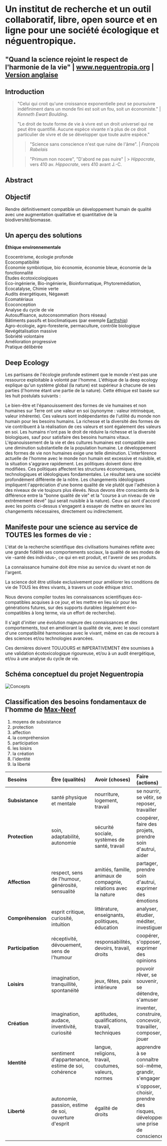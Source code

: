 # Un institut de recherche et un outil collaboratif, libre, open source et en ligne pour une société écologique et néguentropique.
## "Quand la science rejoint le respect de l'harmonie de la vie" | www.neguentropia.org | [Version anglaise](https://github.com/DSkillz/neguentropia/blob/dev/readme.md)

## Introduction

> "Celui qui croit qu'une croissance exponentielle peut se poursuivre indéfiniment dans un monde fini est soit un fou, soit un économiste." |
> *Kenneth Ewart Boulding*.
>
> "Le droit de toute forme de vie à vivre est un droit universel qui ne peut être quantifié. Aucune espèce vivante n'a plus de ce droit particulier de vivre et de se développer que toute autre espèce."
>
> > "Science sans conscience n'est que ruine de l'âme". |
> *François Rabelais*
>
> > "Primum non nocere", "D'abord ne pas nuire" | > *Hippocrate*, vers 410 av.
> *Hippocrate*, vers 410 avant J.-C.
## Abstract

## Objectif
Rendre définitivement compatible un développement humain de qualité avec une augmentation qualitative et quantitative de la biodiversité/biomasse.
## Un aperçu des solutions

**Éthique environnementale**

Ecocentrisme, écologie profonde<br>
Ecocompatibilité<br>
Économie symbiotique, bio économie, économie bleue, économie de la fonctionnalité<br>
Études écotoxicologiques<br>
Eco-ingénierie, Bio-ingénierie, Bioinformatique, Phytoremédiation, Ecocatalyse, Chimie verte<br>
Audits énergétiques, Négawatt<br>
Ecomatériaux<br>
Ecoconception<br>
Analyse du cycle de vie<br>
Autosuffisance, autoconsommation (hors réseau)<br>
Bâtiments passifs et bioclimatiques (par exemple [Earthship](https://en.wikipedia.org/wiki/Earthship))<br>
Agro-écologie, agro-foresterie, permaculture, contrôle biologique<br>
Revégétalisation massive<br>
Sobriété volontaire<br>
Amélioration progressive<br>
Pratique délibérée
## Deep Ecology

Les partisans de l'écologie profonde estiment que le monde n'est pas une ressource exploitable à volonté par l'homme. L'éthique de la deep ecology explique qu'un système global (la nature) est supérieur à chacune de ses parties (l'homme étant une partie de la nature). Cette éthique est basée sur les huit postulats suivants :

Le bien-être et l'épanouissement des formes de vie humaines et non humaines sur Terre ont une valeur en soi (synonyme : valeur intrinsèque, valeur inhérente). Ces valeurs sont indépendantes de l'utilité du monde non humain pour les besoins humains.
La richesse et la diversité des formes de vie contribuent à la réalisation de ces valeurs et sont également des valeurs en soi.
Les humains n'ont pas le droit de réduire la richesse et la diversité biologiques, sauf pour satisfaire des besoins humains vitaux.
L'épanouissement de la vie et des cultures humaines est compatible avec une diminution substantielle de la population humaine. Le développement des formes de vie non humaines exige une telle diminution.
L'interférence actuelle de l'homme avec le monde non humain est excessive et nuisible, et la situation s'aggrave rapidement.
Les politiques doivent donc être modifiées. Ces politiques affectent les structures économiques, technologiques et idéologiques fondamentales. Le résultat sera une société profondément différente de la nôtre.
Les changements idéologiques impliquent l'appréciation d'une bonne qualité de vie plutôt que l'adhésion à des niveaux de vie toujours plus élevés. Nous devons être conscients de la différence entre la "bonne qualité de vie" et la "course à un niveau de vie extrêmement élevé" (qui serait nuisible à la nature).
Ceux qui sont d'accord avec les points ci-dessus s'engagent à essayer de mettre en œuvre les changements nécessaires, directement ou indirectement.
## Manifeste pour une science au service de TOUTES les formes de vie :

L'état de la recherche scientifique des civilisations humaines reflète avec une grande fidélité ses comportements sociaux, la qualité de ses modes de vie -santé des individus-, ce qui en est produit, et l'avenir de ses produits.

La connaissance humaine doit être mise au service du vivant et non de l'argent.

La science doit être utilisée exclusivement pour améliorer les conditions de vie de TOUS les êtres vivants, à travers un code éthique strict.

Nous devons compiler toutes les connaissances scientifiques éco-compatibles acquises à ce jour, et les mettre en lieu sûr pour les générations futures, sur des supports durables (également éco-compatibles à long terme, via un effort de recherche).

Il s'agit d'initier une évolution majeure des connaissances et des comportements, tout en améliorant la qualité de vie, avec le souci constant d'une compatibilité harmonieuse avec le vivant, même en cas de recours à des sciences et/ou technologies avancées.

Ces dernières doivent TOUJOURS et IMPERATIVEMENT être soumises à une validation écotoxicologique rigoureuse, et/ou à un audit énergétique, et/ou à une analyse du cycle de vie.
## Schéma conceptuel du projet Neguentropia

![Concepts](https://s2.imgcdn.dev/lPlNL.png)
## Classification des besoins fondamentaux de l'homme de [Max-Neef](https://www.liquisearch.com/fundamental_human_needs/classification_of_needs)

1. moyens de subsistance
2. protection
3. affection
4. la compréhension
5. participation
6. les loisirs
7. la création
8. l'identité
9. la liberté

|Besoins|Être (qualités)|Avoir (choses)|Faire (actions)|Interagir (paramètres)|
|:----|:----|:----|:----|:----|
|**Subsistance**|santé physique et mentale|nourriture, logement, travail|se nourrir, se vêtir, se reposer, travailler|environnement du lieu de vie, conditions sociales|
|**Protection**|soin, adaptabilité, autonomie|sécurité sociale, systèmes de santé, travail|coopérer, faire des projets, prendre soin d'autrui, aider|environnement social, logement|
|**Affection**|respect, sens de l'humour, générosité, sensualité|amitiés, famille, animaux de compagnie, relations avec la nature|partager, prendre soin d'autrui, exprimer des émotions|intimité, espaces intimes d'unité|
|**Compréhension**|esprit critique, curiosité, intuition|littérature, enseignants, politiques, éducation|analyser, étudier, méditer, investiguer,|écoles, familles, universités, communautés|
|**Participation**|réceptivité, dévouement, sens de l'humour|responsabilités, devoirs, travail, droits|coopérer, s'opposer, exprimer des opinions|associations, partis, églises, relations de voisinage|
|**Loisirs**|imagination, tranquillité, spontanéité|jeux, fêtes, paix intérieure|pouvoir rêver, se souvenir, se détendre, s'amuser|paysages, espaces d'intimité, lieux où on peut être seul|
|**Création**|imagination, audace, inventivité, curiosité|aptitudes, qualifications, travail, techniques|inventer, construire, concevoir, travailler, composer, jouer|espaces d'expression, ateliers, publics|
|**Identité**|sentiment d'appartenance, estime de soi, cohérence|langue, religions, travail, coutumes, valeurs, normes|apprendre à se connaître soi-même, grandir, s'engager|lieux d'appartenance, cadre quotidien|
|**Liberté**|autonomie, passion, estime de soi, ouverture d'esprit|égalité de droits|s'opposer, choisir, prendre des risques, développer une prise de conscience|n'importe où|